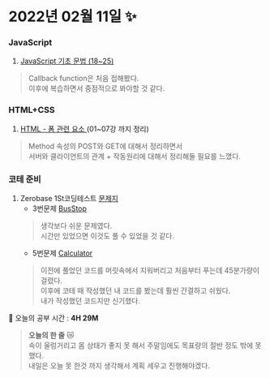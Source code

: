 # 2022년 02월 11일 :sparkles:
### JavaScript
1. [JavaScript 기초 문법 (18~25)](https://9raeng.notion.site/JavaScript-18-25-2a4709a3e90448f78555f75a186d5886)
> Callback function은 처음 접해봤다.  
이후에 복습하면서 중점적으로 봐야할 것 같다.
### HTML+CSS
1. [HTML - 폼 관련 요소 ](https://9raeng.notion.site/aec28e12f39f41c6ac485f86fa940e59) (01~07강 까지 정리)
> Method 속성의 POST와 GET에 대해서 정리하면서  
서버와 클라이언트의 관계 + 작동원리에 대해서 정리해둘 필요를 느꼈다.
### 코테 준비
1. Zerobase 1St코딩테스트 [문제지](https://9raeng.notion.site/1st-2c015e343b8346af9ea5daabf2f7652f)
    + 3번문제 [BusStop](https://github.com/sgyeong97/Coding-Test/blob/master/1st_coding_test/bus_stop.py)
    > 생각보다 쉬운 문제였다.  
    시간만 있었으면 이것도 풀 수 있었을 것 같다.
    + 5번문제 [Calculator](https://github.com/sgyeong97/Coding-Test/blob/master/1st_coding_test/Calclator.py)
    > 이전에 풀었던 코드를 머릿속에서 지워버리고 처음부터 푸는데 45분가량이 걸렸다.  
    이후에 코테 때 작성했던 내 코드를 봤는데 훨씬 간결하고 쉬웠다.  
    내가 작성했던 코드지만 신기했다.

:book: 오늘의 공부 시간 : **4H 29M**

> **오늘의 한 줄** 😿  
속이 울렁거리고 몸 상태가 좋지 못 해서 주말임에도 목표량의 절반 정도 밖에 못 했다.  
내일은 오늘 못 한것 까지 생각해서 계획 세우고 진행해야겠다.
